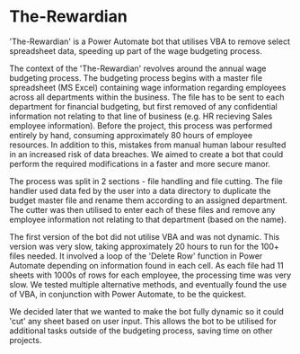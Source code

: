 # The-Rewardian

'The-Rewardian' is a Power Automate bot that utilises VBA to remove select spreadsheet data, speeding up part of the wage budgeting process.

The context of the 'The-Rewardian' revolves around the annual wage budgeting process. The budgeting process begins with a master file spreadsheet (MS Excel) containing wage information regarding employees across all departments within the business. The file has to be sent to each department for financial budgeting, but first removed of any confidential information not relating to that line of business (e.g. HR recieving Sales employee information). Before the project, this process was performed entirely by hand, consuming approximately 80 hours of employee resources. In addition to this, mistakes from manual human labour resulted in an increased risk of data breaches. We aimed to create a bot that could perform the required modifications in a faster and more secure manor.

The process was split in 2 sections - file handling and file cutting. The file handler used data fed by the user into a data directory to duplicate the budget master file and rename them according to an assigned department. The cutter was then utilised to enter each of these files and remove any employee information not relating to that department (based on the name).

The first version of the bot did not utilise VBA and was not dynamic. This version was very slow, taking approximately 20 hours to run for the 100+ files needed. It involved a loop of the 'Delete Row' function in Power Automate depending on information found in each cell. As each file had 11 sheets with 1000s of rows for each employee, the processing time was very slow. We tested multiple alternative methods, and eventually found the use of VBA, in conjunction with Power Automate, to be the quickest. 

We decided later that we wanted to make the bot fully dynamic so it could 'cut' any sheet based on user input. This allows the bot to be utilised for additional tasks outside of the budgeting process, saving time on other projects.

